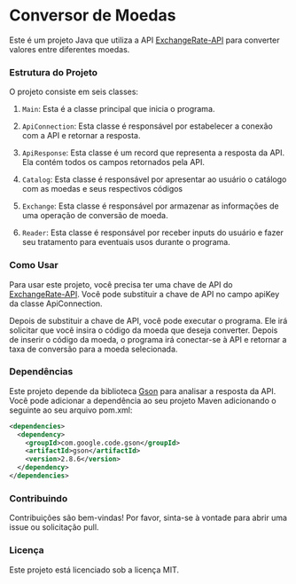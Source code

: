 # Conversor de Moedas

Este é um projeto Java que utiliza a API [ExchangeRate-API](https://v6.exchangerate-api.com) para converter valores entre diferentes moedas.

### Estrutura do Projeto

O projeto consiste em seis classes:

1. `Main`: Esta é a classe principal que inicia o programa.

2. `ApiConnection`: Esta classe é responsável por estabelecer a conexão com a API e retornar a resposta.

3. `ApiResponse`: Esta classe é um record que representa a resposta da API. Ela contém todos os campos retornados pela API.

4. `Catalog`: Esta classe é responsável por apresentar ao usuário o catálogo com as moedas e seus respectivos códigos

5. `Exchange`: Esta classe é responsável por armazenar as informações de uma operação de conversão de moeda.

6. `Reader`: Esta classe é responsável por receber inputs do usuário e fazer seu tratamento para eventuais usos durante o programa.

### Como Usar

Para usar este projeto, você precisa ter uma chave de API do [ExchangeRate-API](https://v6.exchangerate-api.com). Você pode substituir a chave de API no campo apiKey da classe ApiConnection.

Depois de substituir a chave de API, você pode executar o programa. Ele irá solicitar que você insira o código da moeda que deseja converter. Depois de inserir o código da moeda, o programa irá conectar-se à API e retornar a taxa de conversão para a moeda selecionada.

### Dependências

Este projeto depende da biblioteca [Gson](https://github.com/google/gson) para analisar a resposta da API. Você pode adicionar a dependência ao seu projeto Maven adicionando o seguinte ao seu arquivo pom.xml:

```xml
<dependencies>
  <dependency>
    <groupId>com.google.code.gson</groupId>
    <artifactId>gson</artifactId>
    <version>2.8.6</version>
  </dependency>
</dependencies>
```

### Contribuindo

Contribuições são bem-vindas! Por favor, sinta-se à vontade para abrir uma issue ou solicitação pull.

### Licença

Este projeto está licenciado sob a licença MIT.
